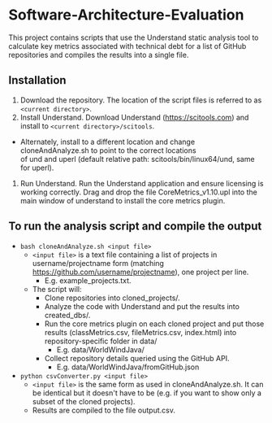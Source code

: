 # Software-Architecture-Evaluation
This project contains scripts that use the Understand static analysis tool to calculate key metrics associated with technical debt for a list of GitHub repositories and compiles the results into a single file.

## Installation

1.	Download the repository. The location of the script files is referred to as `<current directory>`.
1.	Install Understand. Download Understand (https://scitools.com) and install to `<current directory>/scitools`.
  *	Alternately, install to a different location and change cloneAndAnalyze.sh to point to the correct locations of und and uperl (default relative path: scitools/bin/linux64/und, same for uperl).
1.	Run Understand. Run the Understand application and ensure licensing is working correctly. Drag and drop the file CoreMetrics_v1.10.upl into the main window of understand to install the core metrics plugin.

## To run the analysis script and compile the output
* `bash cloneAndAnalyze.sh <input file>` 
  * `<input file>` is a text file containing a list of projects in username/projectname form (matching https://github.com/username/projectname), one project per line.
    * E.g. example_projects.txt.
  * The script will:
    * Clone repositories into cloned_projects/. 
    * Analyze the code with Understand and put the results into created_dbs/.
    * Run the core metrics plugin on each cloned project and put those results (classMetrics.csv, fileMetrics.csv, index.html) into repository-specific folder in data/
      * E.g. data/WorldWindJava/
    * Collect repository details queried using the GitHub API.
      * E.g. data/WorldWindJava/fromGitHub.json
* `python csvConverter.py <input file>`
  * `<input file>` is the same form as used in cloneAndAnalyze.sh. It can be identical but it doesn't have to be (e.g. if you want to show only a subset of the cloned projects).
  * Results are compiled to the file output.csv.
